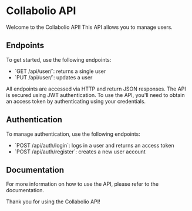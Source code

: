 # Collabolio API

Welcome to the Collabolio API! This API allows you to manage users.

## Endpoints

To get started, use the following endpoints:

- \`GET /api/user/\`: returns a single user
- \`PUT /api/user/\`: updates a user

All endpoints are accessed via HTTP and return JSON responses. The API is secured using JWT authentication. To use the API, you'll need to obtain an access token by authenticating using your credentials.

## Authentication

To manage authentication, use the following endpoints:

- \`POST /api/auth/login\`: logs in a user and returns an access token
- \`POST /api/auth/register\`: creates a new user account

## Documentation

For more information on how to use the API, please refer to the documentation.

Thank you for using the Collabolio API!
